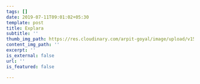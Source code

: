 ```yaml
---
tags: []
date: 2019-07-11T09:01:02+05:30
template: post
title: Explara
subtitle: ''
thumb_img_path: https://res.cloudinary.com/arpit-goyal/image/upload/v1562815469/explara.png
content_img_path: ''
excerpt: ''
is_external: false
url: ''
is_featured: false

---
```

